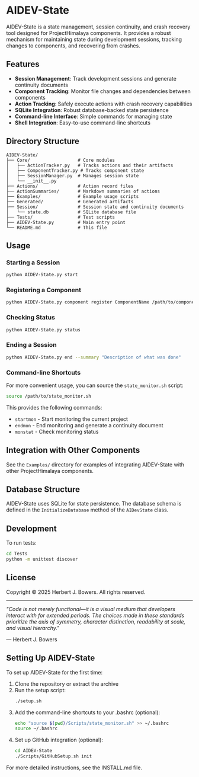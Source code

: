# AIDEV-State

AIDEV-State is a state management, session continuity, and crash recovery tool designed for ProjectHimalaya components. It provides a robust mechanism for maintaining state during development sessions, tracking changes to components, and recovering from crashes.

## Features

- **Session Management**: Track development sessions and generate continuity documents
- **Component Tracking**: Monitor file changes and dependencies between components
- **Action Tracking**: Safely execute actions with crash recovery capabilities
- **SQLite Integration**: Robust database-backed state persistence
- **Command-line Interface**: Simple commands for managing state
- **Shell Integration**: Easy-to-use command-line shortcuts

## Directory Structure

```
AIDEV-State/
├── Core/                  # Core modules
│   ├── ActionTracker.py   # Tracks actions and their artifacts
│   ├── ComponentTracker.py # Tracks component state
│   ├── SessionManager.py  # Manages session state
│   └── __init__.py
├── Actions/               # Action record files
├── ActionSummaries/       # Markdown summaries of actions
├── Examples/              # Example usage scripts
├── Generated/             # Generated artifacts
├── Session/               # Session state and continuity documents
│   └── state.db           # SQLite database file
├── Tests/                 # Test scripts
├── AIDEV-State.py         # Main entry point
└── README.md              # This file
```

## Usage

### Starting a Session

```bash
python AIDEV-State.py start
```

### Registering a Component

```bash
python AIDEV-State.py component register ComponentName /path/to/component
```

### Checking Status

```bash
python AIDEV-State.py status
```

### Ending a Session

```bash
python AIDEV-State.py end --summary "Description of what was done"
```

### Command-line Shortcuts

For more convenient usage, you can source the `state_monitor.sh` script:

```bash
source /path/to/state_monitor.sh
```

This provides the following commands:

- `startmon` - Start monitoring the current project
- `endmon` - End monitoring and generate a continuity document
- `monstat` - Check monitoring status

## Integration with Other Components

See the `Examples/` directory for examples of integrating AIDEV-State with other ProjectHimalaya components.

## Database Structure

AIDEV-State uses SQLite for state persistence. The database schema is defined in the `InitializeDatabase` method of the `AIDevState` class.

## Development

To run tests:

```bash
cd Tests
python -m unittest discover
```

## License

Copyright © 2025 Herbert J. Bowers. All rights reserved.

---

*"Code is not merely functional—it is a visual medium that developers interact with for extended periods. The choices made in these standards prioritize the axis of symmetry, character distinction, readability at scale, and visual hierarchy."*

— Herbert J. Bowers

## Setting Up AIDEV-State

To set up AIDEV-State for the first time:

1. Clone the repository or extract the archive
2. Run the setup script:
   ```bash
   ./setup.sh
   ```
3. Add the command-line shortcuts to your .bashrc (optional):
   ```bash
   echo "source $(pwd)/Scripts/state_monitor.sh" >> ~/.bashrc
   source ~/.bashrc
   ```
4. Set up GitHub integration (optional):
   ```bash
   cd AIDEV-State
   ./Scripts/GitHubSetup.sh init
   ```

For more detailed instructions, see the INSTALL.md file.
